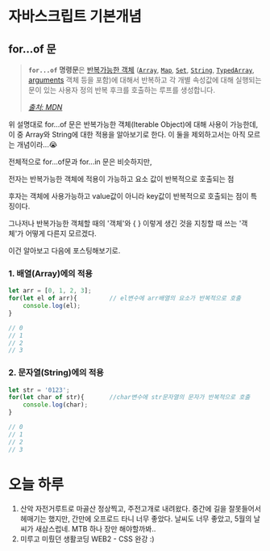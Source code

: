 # 자바스크립트 기본개념



## for...of 문

> **`for...of` 명령문**은 [반복가능한 객체](https://developer.mozilla.org/ko/docs/Web/JavaScript/Reference/Iteration_protocols#iterable) ([`Array`](https://developer.mozilla.org/ko/docs/Web/JavaScript/Reference/Global_Objects/Array), [`Map`](https://developer.mozilla.org/ko/docs/Web/JavaScript/Reference/Global_Objects/Map), [`Set`](https://developer.mozilla.org/ko/docs/Web/JavaScript/Reference/Global_Objects/Set), [`String`](https://developer.mozilla.org/ko/docs/Web/JavaScript/Reference/Global_Objects/String), [`TypedArray`](https://developer.mozilla.org/ko/docs/Web/JavaScript/Reference/Global_Objects/TypedArray), [arguments](https://developer.mozilla.org/ko/docs/Web/JavaScript/Reference/Functions/arguments) 객체 등을 포함)에 대해서 반복하고 각 개별 속성값에 대해 실행되는 문이 있는 사용자 정의 반복 후크를 호출하는 루프를 생성합니다.
>
> *[출처: MDN](https://developer.mozilla.org/ko/docs/Web/JavaScript/Reference/Statements/for...of)*

위 설명대로 for...of 문은 반복가능한 객체(Iterable Object)에 대해 사용이 가능한데, 이 중 Array와 String에 대한 적용을 알아보기로 한다. 이 둘을 제외하고서는 아직 모르는 개념이라...😭

전체적으로 for...of문과 for...in 문은 비슷하지만, 

전자는 반복가능한 객체에 적용이 가능하고 요소 값이 반복적으로 호출되는 점

후자는 객체에 사용가능하고 value값이 아니라 key값이 반복적으로 호출되는 점이 특징이다.



그나저나 반복가능한 객체할 때의 '객체'와 { } 이렇게 생긴 것을 지칭할 때 쓰는 '객체'가 어떻게 다른지 모르겠다.

이건 알아보고 다음에 포스팅해보기로.



### 1. 배열(Array)에의 적용

```js
let arr = [0, 1, 2, 3];
for(let el of arr){			// el변수에 arr배열의 요소가 반복적으로 호출
    console.log(el);		
}

// 0
// 1
// 2
// 3
```



### 2. 문자열(String)에의 적용

```js
let str = '0123';
for(let char of str){		//char변수에 str문자열의 문자가 반복적으로 호출
    console.log(char);
}

// 0
// 1
// 2
// 3
```



# 오늘 하루

1. 산악 자전거루트로 마골산 정상찍고, 주전고개로 내려왔다. 중간에 길을 잘못들어서 헤매기는 했지만, 간만에 오프로드 타니 너무 좋았다. 날씨도 너무 좋았고, 5월의 날씨가 새삼스럽네. MTB 하나 장만 해야할까봐..
2. 미루고 미뤘던 생활코딩 WEB2 - CSS 완강 :) 

